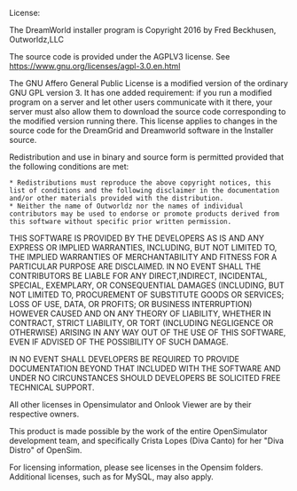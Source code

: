 License:

The DreamWorld installer program is Copyright 2016  by Fred Beckhusen, Outworldz,LLC

The source code is provided under the AGPLV3 license.  See https://www.gnu.org/licenses/agpl-3.0.en.html

The GNU Affero General Public License is a modified version of the ordinary GNU GPL version 3. It has one added requirement:
if you run a modified program on a server and let other users communicate with it there, your server must also allow them to download
the source code corresponding to the modified version running there. This license applies to changes in the source code for the DreamGrid
and Dreamworld software in the Installer source.   

Redistribution and use in binary and source form is permitted provided that the following conditions are met:

    * Redistributions must reproduce the above copyright notices, this list of conditions and the following disclaimer in the documentation and/or other materials provided with the distribution.
    * Neither the name of Outworldz nor the names of individual contributors may be used to endorse or promote products derived from this software without specific prior written permission.

THIS SOFTWARE IS PROVIDED BY THE DEVELOPERS AS IS AND ANY EXPRESS OR IMPLIED WARRANTIES, INCLUDING, BUT NOT LIMITED TO, THE IMPLIED WARRANTIES OF MERCHANTABILITY AND FITNESS FOR A
PARTICULAR PURPOSE ARE DISCLAIMED. IN NO EVENT SHALL THE CONTRIBUTORS BE LIABLE FOR ANY DIRECT,INDIRECT, INCIDENTAL, SPECIAL, EXEMPLARY, OR CONSEQUENTIAL DAMAGES (INCLUDING, BUT NOT
LIMITED TO, PROCUREMENT OF SUBSTITUTE GOODS OR SERVICES; LOSS OF USE, DATA, OR PROFITS; OR BUSINESS INTERRUPTION) HOWEVER CAUSED AND ON ANY THEORY OF LIABILITY, WHETHER IN CONTRACT,
STRICT LIABILITY, OR TORT (INCLUDING NEGLIGENCE OR OTHERWISE) ARISING IN ANY WAY OUT OF THE USE OF THIS SOFTWARE, EVEN IF ADVISED OF THE POSSIBILITY OF SUCH DAMAGE.

IN NO EVENT SHALL DEVELOPERS BE REQUIRED TO PROVIDE DOCUMENTATION BEYOND THAT INCLUDED WITH THE SOFTWARE AND UNDER NO CIRCUNSTANCES SHOULD DEVELOPERS BE SOLICITED FREE TECHNICAL SUPPORT.

All other licenses in Opensimulator and Onlook Viewer are by their respective owners.

This product is made possible by the work of the entire OpenSimulator development team, and specifically Crista Lopes (Diva Canto) for her "Diva Distro" of OpenSim.

For licensing information, please see licenses in the Opensim folders. Additional licenses, such as for MySQL, may also apply.

